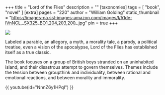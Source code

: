 +++
title = "Lord of the Flies"
description = ""
[taxonomies]
tags = [ "book", "novel" ]
[extra]
pages = "220"
author = "William Golding"
static_thumbnail = "https://images-na.ssl-images-amazon.com/images/I/51de-lVnNCL._SX325_BO1,204,203,200_.jpg"
pin = true
+++

<a target="_blank" href="https://amzn.to/3xqH1mZ">
    <img border="0" src="https://images-na.ssl-images-amazon.com/images/I/51de-lVnNCL._SX325_BO1,204,203,200_.jpg" >
</a>

<!-- more -->

Labeled a parable, an allegory, a myth, a morality tale, a parody, a political treatise, even a vision of the
apocalypse, Lord of the Flies has established itself as a true classic.

The book focuses on a group of British boys stranded on an uninhabited island, and their disastrous attempt to govern
themselves. Themes include the tension between groupthink and individuality, between rational and emotional reactions,
and between morality and immorality.

{{ youtube(id="NnnZ6y1HPqI") }}
